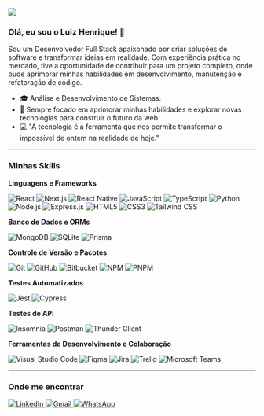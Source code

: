 <!-- Contador de visitas. Mude 'luizhenriquecomunicador' para o seu username do GitHub -->
![](https://komarev.com/ghpvc/?username=luizhenriquecomunicador&color=006bed&style=flat-square )

### Olá, eu sou o Luiz Henrique! 👋

Sou um Desenvolvedor Full Stack apaixonado por criar soluções de software e transformar ideias em realidade. Com experiência prática no mercado, tive a oportunidade de contribuir para um projeto completo, onde pude aprimorar minhas habilidades em desenvolvimento, manutenção e refatoração de código.

- 🎓 Análise e Desenvolvimento de Sistemas.
- 🚀 Sempre focado em aprimorar minhas habilidades e explorar novas tecnologias para construir o futuro da web.
- 💻 "A tecnologia é a ferramenta que nos permite transformar o impossível de ontem na realidade de hoje."

---

### Minhas Skills

**Linguagens e Frameworks**

![React](https://img.shields.io/badge/-React-333333?style=flat&logo=react )
![Next.js](https://img.shields.io/badge/-Next.js-333333?style=flat&logo=next.js&logoColor=white )
![React Native](https://img.shields.io/badge/-React%20Native-333333?style=flat&logo=react )
![JavaScript](https://img.shields.io/badge/-JavaScript-333333?style=flat&logo=javascript )
![TypeScript](https://img.shields.io/badge/-TypeScript-333333?style=flat&logo=typescript )
![Python](https://img.shields.io/badge/-Python-333333?style=flat&logo=python )
![Node.js](https://img.shields.io/badge/-Node.js-333333?style=flat&logo=node.js )
![Express.js](https://img.shields.io/badge/-Express.js-333333?style=flat&logo=express&logoColor=white )
![HTML5](https://img.shields.io/badge/-HTML5-333333?style=flat&logo=HTML5 )
![CSS3](https://img.shields.io/badge/-CSS3-333333?style=flat&logo=CSS3&logoColor=1572B6 )
![Tailwind CSS](https://img.shields.io/badge/-Tailwind%20CSS-333333?style=flat&logo=tailwind-css )

**Banco de Dados e ORMs**

![MongoDB](https://img.shields.io/badge/-MongoDB-333333?style=flat&logo=mongodb )
![SQLite](https://img.shields.io/badge/-SQLite-333333?style=flat&logo=sqlite&logoColor=07405E )
![Prisma](https://img.shields.io/badge/-Prisma-333333?style=flat&logo=prisma&logoColor=white )

**Controle de Versão e Pacotes**

![Git](https://img.shields.io/badge/-Git-333333?style=flat&logo=git )
![GitHub](https://img.shields.io/badge/-GitHub-333333?style=flat&logo=github )
![Bitbucket](https://img.shields.io/badge/-Bitbucket-333333?style=flat&logo=bitbucket )
![NPM](https://img.shields.io/badge/-NPM-333333?style=flat&logo=npm )
![PNPM](https://img.shields.io/badge/-PNPM-333333?style=flat&logo=pnpm&logoColor=F69220 )

**Testes Automatizados**

![Jest](https://img.shields.io/badge/-Jest-333333?style=flat&logo=jest&logoColor=C21325 )
![Cypress](https://img.shields.io/badge/-Cypress-333333?style=flat&logo=cypress&logoColor=69D3A7 )

**Testes de API**

![Insomnia](https://img.shields.io/badge/-Insomnia-333333?style=flat&logo=insomnia )
![Postman](https://img.shields.io/badge/-Postman-333333?style=flat&logo=postman )
![Thunder Client](https://img.shields.io/badge/-Thunder%20Client-333333?style=flat&logo=thunder&logoColor=white )

**Ferramentas de Desenvolvimento e Colaboração**

![Visual Studio Code](https://img.shields.io/badge/-Visual%20Studio%20Code-333333?style=flat&logo=visual-studio-code&logoColor=007ACC )
![Figma](https://img.shields.io/badge/-Figma-333333?style=flat&logo=figma )
![Jira](https://img.shields.io/badge/-Jira-333333?style=flat&logo=jira )
![Trello](https://img.shields.io/badge/-Trello-333333?style=flat&logo=trello )
![Microsoft Teams](https://img.shields.io/badge/-Microsoft%20Teams-333333?style=flat&logo=microsoft-teams )

---

### Onde me encontrar

<a href="https://www.linkedin.com/in/luizhenriquecomunicador/" target="_blank">
  <img src="https://img.shields.io/badge/-Luiz%20Henrique-blue?style=flat-square&logo=Linkedin&logoColor=white" alt="LinkedIn">
</a>
<a href="mailto:luizhn1703@gmail.com" target="_blank">
  <img src="https://img.shields.io/badge/-luizhn1703@gmail.com-c14438?style=flat-square&logo=Gmail&logoColor=white" alt="Gmail">
</a>
<a href="https://api.whatsapp.com/send?phone=5513982264495" target="_blank">
  <img src="https://img.shields.io/badge/WhatsApp-25d366?style=flat-square&logo=WhatsApp&logoColor=white" alt="WhatsApp">
</a>
